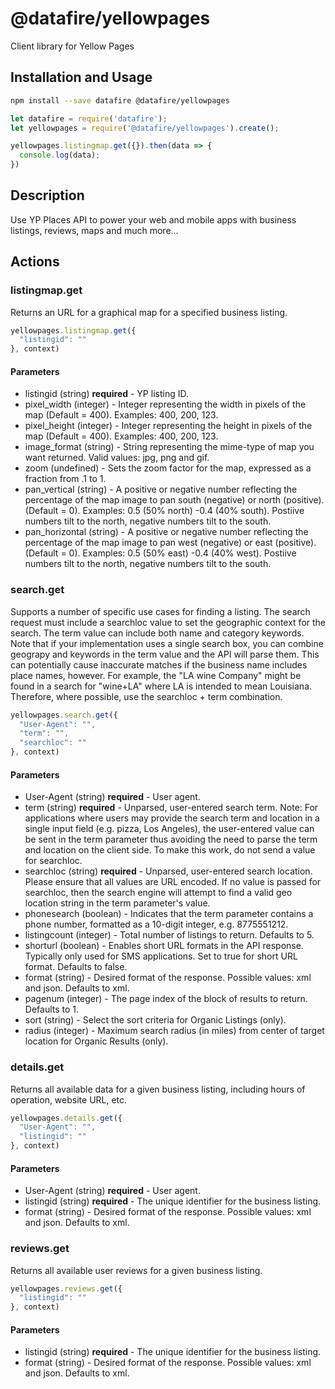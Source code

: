 # @datafire/yellowpages

Client library for Yellow Pages

## Installation and Usage
```bash
npm install --save datafire @datafire/yellowpages
```

```js
let datafire = require('datafire');
let yellowpages = require('@datafire/yellowpages').create();

yellowpages.listingmap.get({}).then(data => {
  console.log(data);
})
```

## Description
Use YP Places API to power your web and mobile apps with business listings, reviews, maps and much more...

## Actions
### listingmap.get
Returns an URL for a graphical map for a specified business listing.


```js
yellowpages.listingmap.get({
  "listingid": ""
}, context)
```

#### Parameters
* listingid (string) **required** - YP listing ID.
* pixel_width (integer) - Integer representing the width in pixels of the map (Default = 400). Examples: 400, 200, 123.
* pixel_height (integer) - Integer representing the height in pixels of the map (Default = 400). Examples: 400, 200, 123.
* image_format (string) - String representing the mime-type of map you want returned. Valid values: jpg, png and gif.
* zoom (undefined) - Sets the zoom factor for the map, expressed as a fraction from .1 to 1.
* pan_vertical (string) - A positive or negative number reflecting the percentage of the map image to pan south (negative) or north (positive). (Default = 0). Examples: 0.5 (50% north) -0.4 (40% south). Postiive numbers tilt to the north, negative numbers tilt to the south.
* pan_horizontal (string) - A positive or negative number reflecting the percentage of the map image to pan west (negative) or east (positive). (Default = 0). Examples: 0.5 (50% east) -0.4 (40% west). Postiive numbers tilt to the north, negative numbers tilt to the south.

### search.get
Supports a number of specific use cases for finding a listing. The search request must include a searchloc value to set the geographic context for the search. The term value can include both name and category keywords. Note that if your implementation uses a single search box, you can combine geograpy and keywords in the term value and the API will parse them. This can potentially cause inaccurate matches if the business name includes place names, however. For example, the "LA wine Company" might be found in a search for "wine+LA" where LA is intended to mean Louisiana. Therefore, where possible, use the searchloc + term combination.


```js
yellowpages.search.get({
  "User-Agent": "",
  "term": "",
  "searchloc": ""
}, context)
```

#### Parameters
* User-Agent (string) **required** - User agent.
* term (string) **required** - Unparsed, user-entered search term. Note: For applications where users may provide the search term and location in a single input field (e.g. pizza, Los Angeles), the user-entered value can be sent in the term parameter thus avoiding the need to parse the term and location on the client side. To make this work, do not send a value for searchloc.
* searchloc (string) **required** - Unparsed, user-entered search location. Please ensure that all values are URL encoded. If no value is passed for searchloc, then the search engine will attempt to find a valid geo location string in the term parameter's value.
* phonesearch (boolean) - Indicates that the term parameter contains a phone number, formatted as a 10-digit integer, e.g. 8775551212.
* listingcount (integer) - Total number of listings to return. Defaults to 5.
* shorturl (boolean) - Enables short URL formats in the API response. Typically only used for SMS applications. Set to true for short URL format. Defaults to false.
* format (string) - Desired format of the response. Possible values: xml and json. Defaults to xml.
* pagenum (integer) - The page index of the block of results to return. Defaults to 1.
* sort (string) - Select the sort criteria for Organic Listings (only).
* radius (integer) - Maximum search radius (in miles) from center of target location for Organic Results (only).

### details.get
Returns all available data for a given business listing, including hours of operation, website URL, etc.


```js
yellowpages.details.get({
  "User-Agent": "",
  "listingid": ""
}, context)
```

#### Parameters
* User-Agent (string) **required** - User agent.
* listingid (string) **required** - The unique identifier for the business listing.
* format (string) - Desired format of the response. Possible values: xml and json. Defaults to xml.

### reviews.get
Returns all available user reviews for a given business listing.


```js
yellowpages.reviews.get({
  "listingid": ""
}, context)
```

#### Parameters
* listingid (string) **required** - The unique identifier for the business listing.
* format (string) - Desired format of the response. Possible values: xml and json. Defaults to xml.

